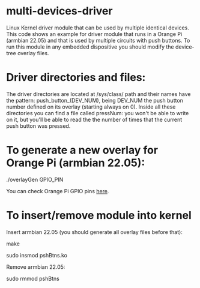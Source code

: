 # multi-devices-driver
Linux Kernel driver module that can be used by multiple identical devices. This code shows an example for driver module that runs in a Orange Pi (armbian 22.05) and that is used by multiple circuits with push buttons. To run this module in any embedded dispositive you should modify the device-tree overlay files. 

# Driver directories and files:
The driver directories are located at /sys/class/ path and their names have the pattern: push_button_(DEV_NUM), being DEV_NUM the push button number defined on its overlay (starting always on 0). Inside all these directories you can find a file called pressNum: you won't be able to write on it, but you'll be able to read the the number of times that the current push button was pressed.

# To generate a new overlay for Orange Pi (armbian 22.05):

./overlayGen GPIO_PIN

You can check Orange Pi GPIO pins [here](https://allwincnc.github.io/wiring.html).

# To insert/remove module into kernel

Insert armbian 22.05 (you should generate all overlay files before that):

make

sudo insmod pshBtns.ko

Remove armbian 22.05:

sudo rmmod pshBtns


